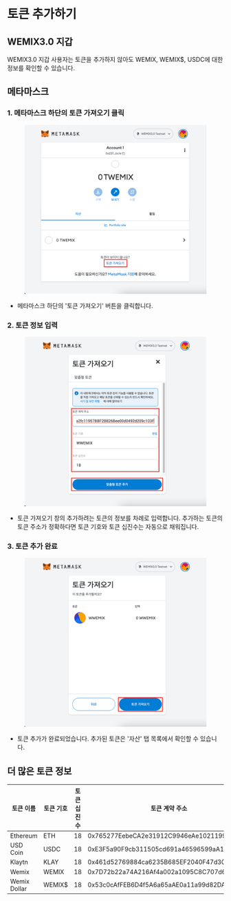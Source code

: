 # 토큰 추가하기

## WEMIX3.0 지갑

WEMIX3.0 지갑 사용자는 토큰을 추가하지 않아도 WEMIX, WEMIX$, USDC에 대한 정보를 확인할 수 있습니다.

## 메타마스크

### 1. 메타마스크 하단의 토큰 가져오기 클릭

<figure><img src="../../.gitbook/assets/token_guide_1.png" alt=""><figcaption></figcaption></figure>

* 메타마스크 하단의 '토큰 가져오기' 버튼을 클릭합니다.

### 2. 토큰 정보 입력

<figure><img src="../../.gitbook/assets/token_guide_2.png" alt=""><figcaption></figcaption></figure>

* 토큰 가져오기 창의 추가하려는 토큰의 정보를 차례로 입력합니다. 추가하는 토큰의 토큰 주소가 정확하다면 토큰 기호와 토큰 십진수는 자동으로 채워집니다.

### 3. 토큰 추가 완료

<figure><img src="../../.gitbook/assets/token_guide_3.png" alt=""><figcaption></figcaption></figure>

* 토큰 추가가 완료되었습니다. 추가된 토큰은 '자산' 탭 목록에서 확인할 수 있습니다.

## 더 많은 토큰 정보

| 토큰 이름        | 토큰 기호  | 토큰 십진수 | 토큰 계약 주소                                   |
| ------------ | ------ | ------ | ------------------------------------------ |
| Ethereum     | ETH    | 18     | 0x765277EebeCA2e31912C9946eAe1021199B39C61 |
| USD Coin     | USDC   | 18     | 0xE3F5a90F9cb311505cd691a46596599aA1A0AD7D |
| Klaytn       | KLAY   | 18     | 0x461d52769884ca6235B685EF2040F47d30C94EB5 |
| Wemix        | WEMIX  | 18     | 0x7D72b22a74A216Af4a002a1095C8C707d6eC1C5f |
| Wemix Dollar | WEMIX$ | 18     | 0x53c0cAfFEB6D4f5A6a65aAE0a11a99d82DA852Ed |
